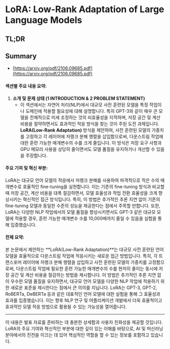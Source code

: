 # LoRA: Low-Rank Adaptation of Large Language Models
## TL;DR
## Summary
- [https://arxiv.org/pdf/2106.09685.pdf](https://arxiv.org/pdf/2106.09685.pdf)

#### 섹션별 주요 내용 요약:

1. **소개 및 문제 상태 (1 INTRODUCTION & 2 PROBLEM STATEMENT)**
   - 이 섹션에서는 자연어 처리(NLP)에서 대규모 사전 훈련된 모델을 특정 작업이나 도메인에 적용할 필요성에 대해 설명합니다. 특히 GPT-3와 같이 매우 큰 모델을 전체적으로 미세 조정하는 것의 비효율성을 지적하며, 저장 공간 및 계산 비용을 절약하면서도 효과적인 적응 방식을 찾는 것이 주된 도전 과제입니다. **LoRA(Low-Rank Adaptation)** 방식을 제안하여, 사전 훈련된 모델의 가중치를 고정하고 각 레이어에 저랭크 분해 행렬을 삽입함으로써, 다운스트림 작업에 대한 훈련 가능한 매개변수의 수를 크게 줄입니다. 이 방식은 저장 요구 사항과 GPU 메모리 사용을 상당히 줄이면서도 모델 품질을 유지하거나 개선할 수 있음을 주장합니다.

#### 주요 기여 및 혁신 부분:

LoRA는 대규모 언어 모델의 적응에서 저랭크 분해를 사용하여 파격적으로 적은 수의 매개변수로 효율적인 fine-tuning을 실현합니다. 이는 기존의 fine-tuning 방식과 비교할 때 저장 공간, 계산 비용을 대폭 절감하면서, 모델 효율성과 작업 전환 효율성을 크게 향상시키는 혁신적인 접근 방식입니다. 특히, 이 방법은 추가적인 추론 지연 없이 기존의 fine-tuning 모델과 동일한 수준의 성능을 제공한다는 점에서 주목할 만합니다. 또한, LoRA는 다양한 NLP 작업에서의 모델 품질을 향상시키면서도 GPT-3 같은 대규모 모델에 적용할 경우, 훈련 가능한 매개변수 수를 10,000배까지 줄일 수 있음을 실험을 통해 입증했습니다.

#### 전체 요약:

본 논문에서 제안하는 **LoRA(Low-Rank Adaptation)**는 대규모 사전 훈련된 언어 모델을 효율적으로 다운스트림 작업에 적응시키는 새로운 접근 방법입니다. 특히, 각 트랜스포머 레이어에 저랭크 분해 행렬을 삽입하고 사전 훈련된 모델의 가중치를 고정함으로써, 다운스트림 작업에 필요한 훈련 가능한 매개변수의 수를 현저히 줄이는 동시에 저장 공간 및 계산 비용을 절감하는 방법을 제시합니다. 이 방법은 추가적인 추론 지연 없이 우수한 모델 품질을 유지하면서, 대규모 언어 모델을 다양한 NLP 작업에 적용하기 위한 새로운 표준을 제시한다는 점에서 큰 의의를 지닙니다. LoRA는 GPT-3, GPT-2, RoBERTa, DeBERTa 등과 같은 대표적인 언어 모델에 대한 실험을 통해 그 효율성과 효과를 입증했습니다. 이는 향후 NLP 연구 및 어플리케이션 개발에서 더욱 효율적이고 효과적인 모델 적응 방법으로 활용될 수 있는 가능성을 열어줍니다.

---
이 내용은 발표 자료를 준비하는 데 충분한 상세함과 사용자 친화성을 제공할 것입니다. LoRA의 주요 기여와 혁신적인 부분에 대한 깊이 있는 이해를 바탕으로, AI 및 머신러닝 분야에서의 진전을 이끄는 데 있어 핵심적인 역할을 할 수 있는 정보를 포함하고 있습니다.